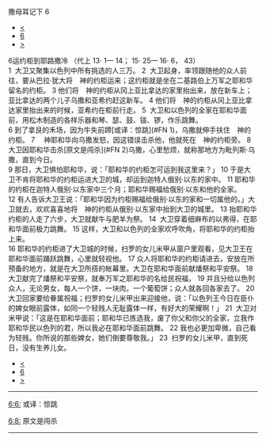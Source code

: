 ﻿





 撒母耳记下 6




* [<](bible/2SA05.md)
* [6](bible/2SA.md)
* [>](bible/2SA07.md)



 
6运约柜到耶路撒冷 （代上
13·
1—
14；
15·
25—
16·
6，
43）  
1  大卫又聚集以色列中所有挑选的人三万。 
2  大卫起身，率领跟随他的众人前往，要从巴拉·犹大将　神的约柜运来；这约柜就是坐在二基路伯上万军之耶和华留名的约柜。 
3 他们将　神的约柜从冈上亚比拿达的家里抬出来，放在新车上；亚比拿达的两个儿子乌撒和亚希约赶这新车。 
4 他们将　神的约柜从冈上亚比拿达家里抬出来的时候，亚希约在柜前行走。 
5  大卫和以色列的全家在耶和华面前，用松木制造的各样乐器和琴、瑟、鼓、钹、锣，作乐跳舞。  
6 到了拿艮的禾场，因为牛失前蹄[或译：惊跳](#FN
1)，乌撒就伸手扶住　神的约柜。 
7 　神耶和华向乌撒发怒，因这错误击杀他，他就死在　神的约柜旁。 
8  大卫因耶和华击杀[原文是闯杀](#FN
2)乌撒，心里愁烦，就称那地方为毗列斯·乌撒，直到今日。  
9 那日，大卫惧怕耶和华，说：「耶和华的约柜怎可运到我这里来？」 
10 于是大卫不肯将耶和华的约柜运进大卫的城，却运到迦特人俄别·以东的家中。 
11 耶和华的约柜在迦特人俄别·以东家中三个月；耶和华赐福给俄别·以东和他的全家。  
12 有人告诉大卫王说：「耶和华因为约柜赐福给俄别·以东的家和一切属他的。」大卫就去，欢欢喜喜地将　神的约柜从俄别·以东家中抬到大卫的城里。 
13 抬耶和华约柜的人走了六步，大卫就献牛与肥羊为祭。 
14  大卫穿着细麻布的以弗得，在耶和华面前极力跳舞。 
15 这样，大卫和以色列的全家欢呼吹角，将耶和华的约柜抬上来。  
16 耶和华的约柜进了大卫城的时候，扫罗的女儿米甲从窗户里观看，见大卫王在耶和华面前踊跃跳舞，心里就轻视他。 
17 众人将耶和华的约柜请进去，安放在所预备的地方，就是在大卫所搭的帐幕里。大卫在耶和华面前献燔祭和平安祭。 
18  大卫献完了燔祭和平安祭，就奉万军之耶和华的名给民祝福， 
19 并且分给以色列众人，无论男女，每人一个饼，一块肉，一个葡萄饼；众人就各回各家去了。 
20  大卫回家要给眷属祝福；扫罗的女儿米甲出来迎接他，说：「以色列王今日在臣仆的婢女眼前露体，如同一个轻贱人无耻露体一样，有好大的荣耀啊！」 
21  大卫对米甲说：「这是在耶和华面前；耶和华已拣选我，废了你父和你父的全家，立我作耶和华民以色列的君，所以我必在耶和华面前跳舞。 
22 我也必更加卑微，自己看为轻贱。你所说的那些婢女，她们倒要尊敬我。」 
23  扫罗的女儿米甲，直到死日，没有生养儿女。 
* [<](bible/2SA05.md)
* [6](bible/2SA.md)
* [>](bible/2SA07.md)





---


[6:6:](#V6)
或译：惊跳


[6:8:](#V8)
原文是闯杀




---









